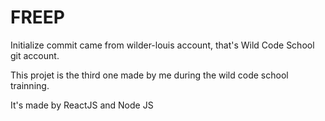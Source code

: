 # FREEP

Initialize commit came from wilder-louis account, that's Wild Code School git account.

This projet is the third one made by me during the wild code school trainning.

It's made by ReactJS and Node JS
